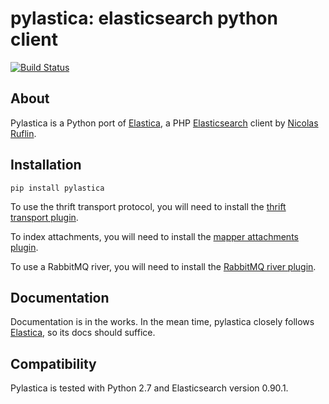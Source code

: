 pylastica: elasticsearch python client
======================================
[![Build Status](https://secure.travis-ci.org/jlinn/pylastica.png?branch=master)](http://travis-ci.org/jlinn/pylastica)

About
-----
Pylastica is a Python port of [Elastica](https://github.com/ruflin/Elastica), a PHP [Elasticsearch](http://www.elasticsearch.org/) client
by [Nicolas Ruflin](https://github.com/ruflin).

Installation
------------
```
pip install pylastica
```

To use the thrift transport protocol, you will need to install the [thrift transport plugin](https://github.com/elasticsearch/elasticsearch-transport-thrift).

To index attachments, you will need to install the [mapper attachments plugin](https://github.com/elasticsearch/elasticsearch-mapper-attachments).

To use a RabbitMQ river, you will need to install the [RabbitMQ river plugin](https://github.com/elasticsearch/elasticsearch-river-rabbitmq/blob/master/README.md).


Documentation
-------------
Documentation is in the works. In the mean time, pylastica closely follows [Elastica](https://github.com/ruflin/Elastica), so its docs
  should suffice.

Compatibility
-------------
Pylastica is tested with Python 2.7 and Elasticsearch version 0.90.1.